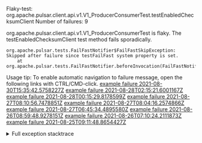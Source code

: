         
Flaky-test: org.apache.pulsar.client.api.v1.V1_ProducerConsumerTest.testEnabledChecksumClient
Number of failures: 9

org.apache.pulsar.client.api.v1.V1_ProducerConsumerTest is flaky. The testEnabledChecksumClient test method fails sporadically.

```
org.apache.pulsar.tests.FailFastNotifier$FailFastSkipException: Skipped after failure since testFailFast system property is set.
	at org.apache.pulsar.tests.FailFastNotifier.beforeInvocation(FailFastNotifier.java:88)

```

Usage tip: To enable automatic navigation to failure message, open the following links with CTRL/CMD-click.
[example failure 2021-08-30T15:35:42.5758227Z](https://github.com/apache/pulsar/runs/3463119398?check_suite_focus=true#step:9:3655)
[example failure 2021-08-28T02:15:21.6001167Z](https://github.com/apache/pulsar/runs/3448473880?check_suite_focus=true#step:9:2652)
[example failure 2021-08-28T00:15:29.8178599Z](https://github.com/apache/pulsar/runs/3447917315?check_suite_focus=true#step:9:2020)
[example failure 2021-08-27T08:10:56.7478851Z](https://github.com/apache/pulsar/runs/3440980370?check_suite_focus=true#step:9:2719)
[example failure 2021-08-27T08:04:16.2574866Z](https://github.com/apache/pulsar/runs/3440855241?check_suite_focus=true#step:9:2644)
[example failure 2021-08-27T06:45:34.4895580Z](https://github.com/apache/pulsar/runs/3440411158?check_suite_focus=true#step:9:2645)
[example failure 2021-08-26T08:59:48.9278151Z](https://github.com/apache/pulsar/runs/3430539961?check_suite_focus=true#step:9:3354)
[example failure 2021-08-26T07:10:24.2111873Z](https://github.com/apache/pulsar/runs/3429892136?check_suite_focus=true#step:9:2706)
[example failure 2021-08-25T09:11:48.8654427Z](https://github.com/apache/pulsar/runs/3420085427?check_suite_focus=true#step:10:2612)


<details>
<summary>Full exception stacktrace</summary>
<code><pre>
org.apache.pulsar.tests.FailFastNotifier$FailFastSkipException: Skipped after failure since testFailFast system property is set.
	at org.apache.pulsar.tests.FailFastNotifier.beforeInvocation(FailFastNotifier.java:88)

</pre></code>
</details>

